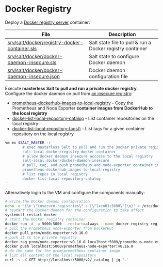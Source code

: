
# Docker Registry

Deploy a [Docker registry server][14] container:

File                                       | Description
-------------------------------------------|-----------------------------------------
[srv/salt/docker/registry-docker-container.sls][15] | Salt state file to pull & run a Docker registry container
[srv/salt/docker/docker-daemon-insecure.sls][20]    | Salt state to configure Docker daemon
[srv/salt/docker/docker-daemon-insecure.json][21]   | Docker daemon configuration file


Execute **masterless Salt to pull and run a private docker registry**. Configure the docker daemon on pull from [an insecure registry][17]:

* [prometheus-dockerhub-images-to-local-registry][22] - Copy the Prometheus and Node Exporter **container images from DockerHub to the local registry**
* [docker-list-local-repository-catalog][11] - List container repositories on the local registry
* [docker-list-local-repository-tags()][11] -  List tags for a given container repository on the local registry

```bash
vm ex $SALT_MASTER -r '
        # exec masterless Salt to pull and run the Docker private registry container
        salt-local docker/registry-docker-container
        # allow docker daemon insecure acccess to the local registry
        salt-local docker/docker-daemon-insecure
        # pull, tag, and push prometheus and node-exporter container images
        prometheus-dockerhub-images-to-local-registry
        # list repos in local registry
        docker-list-local-repository-catalog
'
```

Alternatively login to the VM and configure the components manually:

```bash
# write the Docker daemon configuration
echo -e "{\n \"insecure-registries\" : [\"lxcm01:5000\"]\n}" > /etc/docker/daemon.json
# restart the Docker daemon for the configuration to take effect
systemctl restart docker
# start the Docker registry container
docker run -d -p 5000:5000 --restart=always --name docker-registry registry:2.6.2
# pull the Prometheus node-exporter from DockerHub
docker pull prom/node-exporter:v0.16.0
# push it to the private registry
docker tag prom/node-exporter:v0.16.0 localhost:5000/prometheus-node-exporter:v0.16.0
docker push localhost:5000/prometheus-node-exporter:v0.16.0
# do the same for the prom/prometheus container image
# list all content of the local repository
curl -s -X GET http://localhost:5000/v2/_catalog | jq '.'
```

[11]: ../var/aliases/docker.sh
[14]: https://docs.docker.com/registry/deploying/
[15]: ../srv/salt/docker/registry-docker-container.sls
[17]: https://docs.docker.com/registry/insecure/
[20]: ../srv/salt/docker/docker-daemon-insecure.sls
[21]: ../srv/salt/docker/docker-daemon-insecure.json
[22]: ../var/aliases/prometheus.sh
